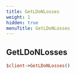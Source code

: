 ```yaml
---
title: GetLDoNLosses
weight: 1
hidden: true
menuTitle: GetLDoNLosses
---
```

## GetLDoNLosses
```perl
$client->GetLDoNLosses()
```